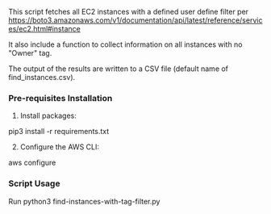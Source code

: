 This script fetches all EC2 instances with a defined user define filter per https://boto3.amazonaws.com/v1/documentation/api/latest/reference/services/ec2.html#instance

It also include a function to collect information on all instances with no "Owner" tag.

The output of the results are written to a CSV file (default name of find_instances.csv).

### Pre-requisites Installation

1. Install packages:

pip3 install -r requirements.txt

2. Configure the AWS CLI:

aws configure

### Script Usage

Run python3 find-instances-with-tag-filter.py